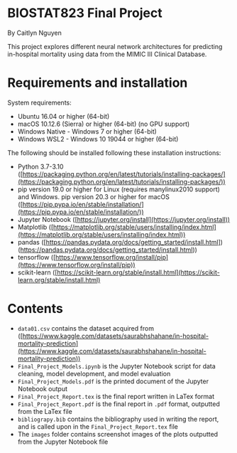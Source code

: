 # BIOSTAT823 Final Project
By Caitlyn Nguyen

This project explores different neural network architectures for predicting in-hospital mortality using data from the MIMIC III Clinical Database.

# Requirements and installation
System requirements:
* Ubuntu 16.04 or higher (64-bit)
* macOS 10.12.6 (Sierra) or higher (64-bit) (no GPU support)
* Windows Native - Windows 7 or higher (64-bit)
* Windows WSL2 - Windows 10 19044 or higher (64-bit)

The following should be installed following these installation instructions:
* Python 3.7-3.10 ([https://packaging.python.org/en/latest/tutorials/installing-packages/](https://packaging.python.org/en/latest/tutorials/installing-packages/))
* pip version 19.0 or higher for Linux (requires manylinux2010 support) and Windows. pip version 20.3 or higher for macOS ([https://pip.pypa.io/en/stable/installation/](https://pip.pypa.io/en/stable/installation/))
* Jupyter Notebook ([https://jupyter.org/install](https://jupyter.org/install))
* Matplotlib ([https://matplotlib.org/stable/users/installing/index.html](https://matplotlib.org/stable/users/installing/index.html))
* pandas ([https://pandas.pydata.org/docs/getting_started/install.html])(https://pandas.pydata.org/docs/getting_started/install.html))
* tensorflow ([https://www.tensorflow.org/install/pip](https://www.tensorflow.org/install/pip))
* scikit-learn ([https://scikit-learn.org/stable/install.html](https://scikit-learn.org/stable/install.html)

# Contents
* `data01.csv` contains the dataset acquired from ([https://www.kaggle.com/datasets/saurabhshahane/in-hospital-mortality-prediction](https://www.kaggle.com/datasets/saurabhshahane/in-hospital-mortality-prediction))
* `Final_Project_Models.ipynb` is the Jupyter Notebook script for data cleaning, model development, and model evaluation
* `Final_Project_Models.pdf` is the printed document of the Jupyter Notebook output
* `Final_Project_Report.tex` is the final report written in LaTex format
* `Final_Project_Report.pdf` is the final report in `.pdf` format, outputted from the LaTex file
* `bibliograpy.bib` contains the bibliography used in writing the report, and is called upon in the `Final_Project_Report.tex` file
* The `images` folder contains screenshot images of the plots outputted from the Jupyter Notebook file
